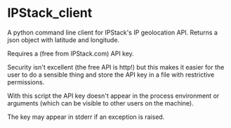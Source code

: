 # IPStack_client

A python command line client for IPStack's IP geolocation
API. Returns a json object with latitude and longitude.

Requires a (free from IPStack.com) API key.

Security isn't excellent (the free API is http!) but this
makes it easier for the user to do a sensible thing and
store the API key in a file with restrictive permissions.

With this script the API key doesn't appear in the process
environment or arguments (which can be visible to other
users on the machine).

The key may appear in stderr if an exception is raised.
